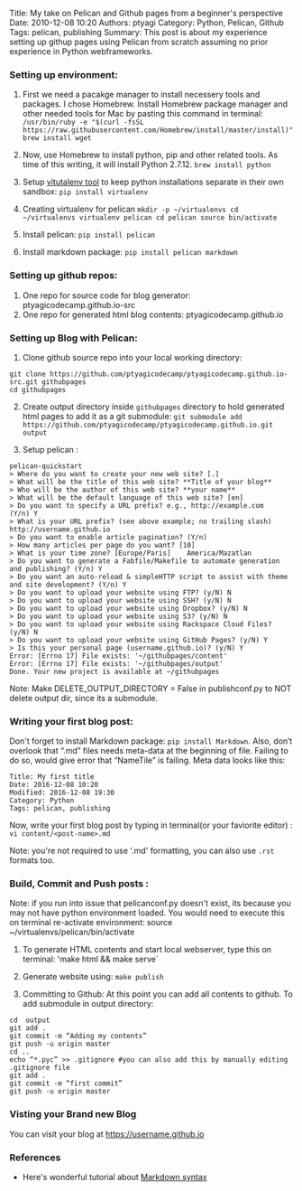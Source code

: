 Title: My take on Pelican and Github pages from a beginner's perspective
Date: 2010-12-08 10:20
Authors: ptyagi
Category: Python, Pelican, Github
Tags: pelican, publishing
Summary: This post is about my experience setting up githup pages using Pelican from scratch assuming no prior experience in Python webframeworks.


### Setting up environment:

1. First we need a pacakge manager to install necessery tools and packages. I chose Homebrew. Install Homebrew package manager and other needed tools for Mac by pasting this command in terminal:
`/usr/bin/ruby -e "$(curl -fsSL https://raw.githubusercontent.com/Homebrew/install/master/install)"
brew install wget`

2. Now, use Homebrew to install python, pip and other related tools. As time of this writing, it will install Python 2.7.12. 
`brew install python`

3. Setup  [vitutalenv tool](https://virtualenv.pypa.io/en/stable/) to keep python installations separate in their own sandbox: `pip install virtualenv`
  1. Creating virtualenv for pelican
    ```
    mkdir -p ~/virtualenvs
    cd ~/virtualenvs
    virtualenv pelican
    cd pelican
    source bin/activate
    ```

4. Install pelican: `pip install pelican`
5. Install markdown package: `pip install pelican markdown`


### Setting up github repos:

1. One repo for source code for blog generator: ptyagicodecamp.github.io-src
2. One repo for generated html blog contents: ptyagicodecamp.github.io


### Setting up Blog with Pelican:

1. Clone github source repo into your local working directory:
```
git clone https://github.com/ptyagicodecamp/ptyagicodecamp.github.io-src.git githubpages
cd githubpages
```

2. Create output directory inside `githubpages` directory to hold generated html pages to add it as a git submodule: `git submodule add https://github.com/ptyagicodecamp/ptyagicodecamp.github.io.git output`

3. Setup pelican : 
```
pelican-quickstart
> Where do you want to create your new web site? [.]
> What will be the title of this web site? **Title of your blog**   
> Who will be the author of this web site? **your name**
> What will be the default language of this web site? [en]
> Do you want to specify a URL prefix? e.g., http://example.com   (Y/n) Y
> What is your URL prefix? (see above example; no trailing slash) http://username.github.io
> Do you want to enable article pagination? (Y/n)
> How many articles per page do you want? [10]
> What is your time zone? [Europe/Paris] 	America/Mazatlan
> Do you want to generate a Fabfile/Makefile to automate generation and publishing? (Y/n) Y
> Do you want an auto-reload & simpleHTTP script to assist with theme and site development? (Y/n) Y
> Do you want to upload your website using FTP? (y/N) N
> Do you want to upload your website using SSH? (y/N) N
> Do you want to upload your website using Dropbox? (y/N) N
> Do you want to upload your website using S3? (y/N) N
> Do you want to upload your website using Rackspace Cloud Files? (y/N) N
> Do you want to upload your website using GitHub Pages? (y/N) Y
> Is this your personal page (username.github.io)? (y/N) Y
Error: [Errno 17] File exists: '~/githubpages/content'
Error: [Errno 17] File exists: '~/githubpages/output'
Done. Your new project is available at ~/githubpages
```

Note: Make DELETE_OUTPUT_DIRECTORY = False in publishconf.py to NOT delete output dir, since its a submodule.


### Writing your first blog post:

Don't forget to install Markdown package: `pip install Markdown`. Also, don’t overlook that “.md” files needs meta-data at the beginning of file. Failing to do so, would give error that “NameTile” is failing. Meta data looks like this:
```
Title: My first title
Date: 2016-12-08 10:20
Modified: 2016-12-08 19:30
Category: Python
Tags: pelican, publishing
```
Now, write your first blog post by typing in terminal(or your faviorite editor) : `vi content/<post-name>.md`

Note: you're not required to use '.md' formatting, you can also use `.rst` formats too.


### Build, Commit and Push posts :

Note: if you run into issue that pelicanconf.py doesn't exist, its because you may not have python environment loaded. You would need to execute this on terminal re-activate environment: source ~/virtualenvs/pelican/bin/activate

1. To generate HTML contents and start local webserver, type this on terminal: 'make html && make serve`

2. Generate website using: `make publish`

3. Committing to Github:
At this point you can add all contents to github. 
To add submodule in output directory:
```
cd  output
git add .
git commit -m “Adding my contents”
git push -u origin master
cd ..
echo “*.pyc” >> .gitignore #you can also add this by manually editing .gitignore file
git add .
git commit -m “first commit”
git push -u origin master
```

### Visting your Brand new Blog

You can visit your blog at https://username.github.io


### References
* Here's wonderful tutorial about [Markdown syntax](https://help.github.com/articles/basic-writing-and-formatting-syntax/) 














